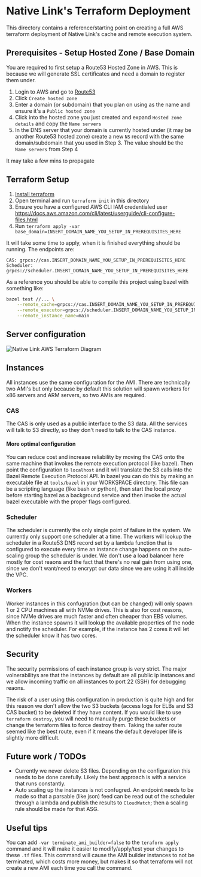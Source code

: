 # Native Link's Terraform Deployment
This directory contains a reference/starting point on creating a full AWS terraform deployment of Native Link's cache and remote execution system.

## Prerequisites - Setup Hosted Zone / Base Domain
You are required to first setup a Route53 Hosted Zone in AWS. This is because we will generate SSL certificates and need a domain to register them under.

1. Login to AWS and go to [Route53](https://console.aws.amazon.com/route53/v2/hostedzones)
2. Click `Create hosted zone`
3. Enter a domain (or subdomain) that you plan on using as the name and ensure it's a `Public hosted zone`
4. Click into the hosted zone you just created and expand `Hosted zone details` and copy the `Name servers`
5. In the DNS server that your domain is currently hosted under (it may be another Route53 hosted zone) create a new `NS` record with the same domain/subdomain that you used in Step 3. The value should be the `Name servers` from Step 4

It may take a few mins to propagate

## Terraform Setup
1. [Install terraform](https://www.terraform.io/downloads)
2. Open terminal and run `terraform init` in this directory
3. Ensure you have a configured AWS CLI IAM credentialed user https://docs.aws.amazon.com/cli/latest/userguide/cli-configure-files.html
4. Run `terraform apply -var base_domain=INSERT_DOMAIN_NAME_YOU_SETUP_IN_PREREQUISITES_HERE`

It will take some time to apply, when it is finished everything should be running. The endpoints are:
```
CAS: grpcs://cas.INSERT_DOMAIN_NAME_YOU_SETUP_IN_PREREQUISITES_HERE
Scheduler: grpcs://scheduler.INSERT_DOMAIN_NAME_YOU_SETUP_IN_PREREQUISITES_HERE
```

As a reference you should be able to compile this project using bazel with something like:
```sh
bazel test //... \
    --remote_cache=grpcs://cas.INSERT_DOMAIN_NAME_YOU_SETUP_IN_PREREQUISITES_HERE \
    --remote_executor=grpcs://scheduler.INSERT_DOMAIN_NAME_YOU_SETUP_IN_PREREQUISITES_HERE \
    --remote_instance_name=main
```

## Server configuration
![Native Link AWS Terraform Diagram](https://user-images.githubusercontent.com/1831202/176286845-ff683266-3f23-489c-b58a-3eda49e484be.png)

## Instances
All instances use the same configuration for the AMI. There are technically two AMI's but only because by default this solution will spawn workers for x86 servers and ARM servers, so two AMIs are required.

### CAS
The CAS is only used as a public interface to the S3 data. All the services will talk to S3 directly, so they don't need to talk to the CAS instance.

#### More optimal configuration
You can reduce cost and increase reliability by moving the CAS onto the same machine that invokes the remote execution protocol (like bazel). Then point the configuration to `localhost` and it will translate the S3 calls into the Bazel Remote Execution Protocol API.
In bazel you can do this by making an executable file at `tools/bazel` in your WORKSPACE directory. This file can be a scripting language (like bash or python), then start the local proxy before starting bazel as a background service and then invoke the actual bazel executable with the proper flags configured.

### Scheduler
The scheduler is currently the only single point of failure in the system. We currently only support one scheduler at a time.
The workers will lookup the scheduler in a Route53 DNS record set by a lambda function that is configured to execute every time an instance change happens on the auto-scaling group the scheduler is under.
We don't use a load balancer here mostly for cost reaons and the fact that there's no real gain from using one, since we don't want/need to encrypt our data since we are using it all inside the VPC.

### Workers
Worker instances in this confugration (but can be changed) will only spawn 1 or 2 CPU machines all with NVMe drives. This is also for cost reasons, since NVMe drives are much faster and often cheaper than EBS volumes.
When the instance spawns it will lookup the available properties of the node and notify the scheduler. For example, if the instance has 2 cores it will let the scheduler know it has two cores.

## Security
The security permissions of each instance group is very strict. The major volnerabilitys are that the instances by default are all public ip instances and we allow incoming traffic on all instances to port 22 (SSH) for debugging reaons.

The risk of a user using this configuration in production is quite high and for this reason we don't allow the two S3 buckets (access logs for ELBs and S3 CAS bucket) to be deleted if they have content.
If you would like to use `terraform destroy`, you will need to manually purge these buckets or change the terraform files to force destroy them.
Taking the safer route seemed like the best route, even if it means the default developer life is slightly more difficult.

## Future work / TODOs
* Currently we never delete S3 files. Depending on the configuration this needs to be done carefully. Likely the best approach is with a service that runs constantly.
* Auto scaling up the instances is not confugred. An endpoint needs to be made so that a parsable (like json) feed can be read out of the scheduler through a lambda and publish the results to `CloudWatch`; then a scaling rule should be made for that ASG.

## Useful tips
You can add `-var terminate_ami_builder=false` to the `teraform apply` command and it will make it easier to modify/apply/test your changes to these `.tf` files.
This command will cause the AMI builder instances to not be terminated, which costs more money, but makes it so that terraform will not create a new AMI each time you call the command.
